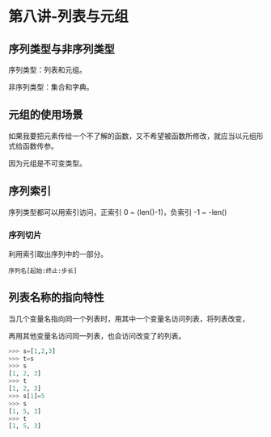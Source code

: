 # 第八讲-列表与元组
## 序列类型与非序列类型
序列类型：列表和元组。

非序列类型：集合和字典。
## 元组的使用场景
如果我要把元素传给一个不了解的函数，又不希望被函数所修改，就应当以元组形式给函数传参。

因为元组是不可变类型。
## 序列索引
序列类型都可以用索引访问，正索引 0 ~ (len()-1)，负索引 -1 ~ -len()
### 序列切片
利用索引取出序列中的一部分。

```pythonn
序列名[起始:终止:步长]
```

## 列表名称的指向特性
当几个变量名指向同一个列表时，用其中一个变量名访问列表，将列表改变，

再用其他变量名访问同一列表，也会访问改变了的列表。

```python
>>> s=[1,2,3]
>>> t=s
>>> s
[1, 2, 3]
>>> t
[1, 2, 3]
>>> s[1]=5
>>> s
[1, 5, 3]
>>> t
[1, 5, 3]
```
